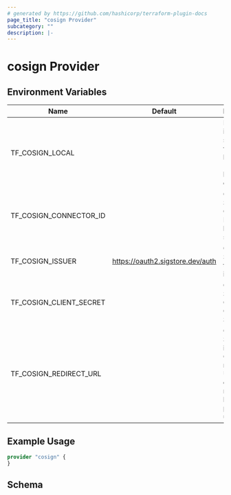 ```yaml
---
# generated by https://github.com/hashicorp/terraform-plugin-docs
page_title: "cosign Provider"
subcategory: ""
description: |-
---
```


# cosign Provider

## Environment Variables

| Name                    | Default                          | Description                                                                                    |
| ----------------------- | -------------------------------- | ---------------------------------------------------------------------------------------------- |
| TF_COSIGN_LOCAL         |                                  | Enables interative signing with Cosign locally (browser based flow only).                      |
| TF_COSIGN_CONNECTOR_ID  |                                  | Configures Sigstore Connector ID for local based signing.                                      |
| TF_COSIGN_ISSUER        | https://oauth2.sigstore.dev/auth | Configures Sigstore token issuer.                                                              |
| TF_COSIGN_CLIENT_SECRET |                                  | Configures Sigstore OAuth Client Secret.                                                       |
| TF_COSIGN_REDIRECT_URL  |                                  | Configures Sigstore interactive OAuth redirect URL. If empty, a random localhost port is used. |

## Example Usage

```terraform
provider "cosign" {
}
```

<!-- schema generated by tfplugindocs -->
## Schema
